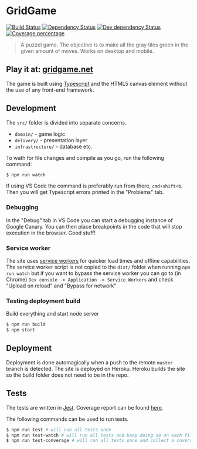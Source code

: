 # GridGame

[![Build Status][travis-image]][travis-url] [![Dependency Status][dependencies-image]][dependencies-url] [![Dev dependency Status][devDependencies-image]][devDependencies-url] [![Coverage percentage][codecov-image]][codecov-url]

> A puzzel game. The objective is to make all the gray tiles green in the given amount of moves. Works on desktop and mobile.

## **Play it at: [gridgame.net](https://gridgame.net/)**

The game is built using [Typescript](https://www.typescriptlang.org/) and the HTML5 canvas element without the use of any front-end framework.

## Development
The `src/` folder is divided into separate concerns. 
- `domain/` - game logic
- `delivery/` - presentation layer
- `infrastructure/` - database etc.

To wath for file changes and compile as you go, run the following command:
```bash
$ npm run watch
```
If using VS Code the command is preferably run from there, `cmd+shift+b`. Then you will get Typescript errors printed in the "Problems" tab.

### Debugging
In the "Debug" tab in VS Code you can start a debugging instance of Google Canary. You can then place breakpoints in the code that will stop execution in the browser. Good stuff!

### Service worker
The site uses [service workers](https://developer.mozilla.org/en-US/docs/Web/API/Service_Worker_API) for quicker load times and offline capabilities. The service worker script is not copied to the `dist/` folder when running `npm run watch` but if you want to bypass the service worker you can go to (in Chrome) `Dev console -> Application -> Service Workers` and check "Upload on reload" and "Bypass for network"

### Testing deployment build
Build everything and start node server
```bash
$ npm run build
$ npm start
```

## Deployment
Deployment is done automagically when a push to the remote `master` branch is detected. The site is deployed on Heroku. Heroku builds the site so the build folder does not need to be in the repo.

## Tests
The tests are written in [Jest](https://jestjs.io/). Coverage report can be found [here](https://codecov.io/gh/simon-johansson/grid-game).

The following commands can be used to run tests.
```bash
$ npm run test # will run all tests once
$ npm run test-watch # will run all tests and keep doing so on each file change
$ npm run test-converage # will run all tests once and collect a coverage report
```

[travis-image]: https://travis-ci.org/simon-johansson/grid-game.svg?branch=master
[travis-url]: https://travis-ci.org/simon-johansson/grid-game

[dependencies-image]: https://david-dm.org/simon-johansson/grid-game.svg?theme=shields.io
[dependencies-url]: https://david-dm.org/simon-johansson/grid-game

[devDependencies-image]: https://david-dm.org/simon-johansson/grid-game/dev-status.svg
[devDependencies-url]: https://david-dm.org/simon-johansson/grid-game?type=dev

[codecov-image]: https://codecov.io/gh/simon-johansson/grid-game/branch/master/graph/badge.svg
[codecov-url]: https://codecov.io/gh/simon-johansson/grid-game
